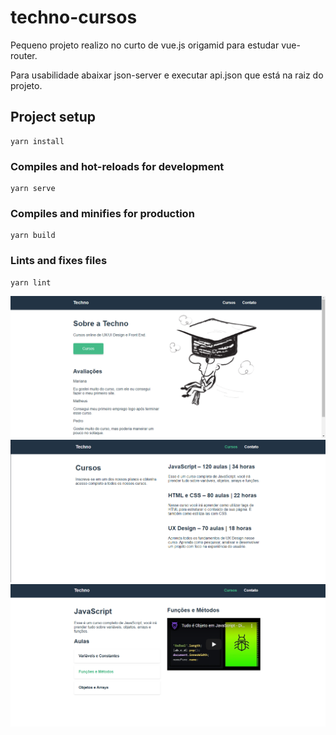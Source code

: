 # techno-cursos
<p>Pequeno projeto realizo no curto de vue.js origamid para estudar vue-router.</p>
<p>Para usabilidade abaixar  json-server e executar api.json que está na raiz do projeto.</p>

## Project setup
```
yarn install
```

### Compiles and hot-reloads for development
```
yarn serve
```

### Compiles and minifies for production
```
yarn build
```

### Lints and fixes files
```
yarn lint
```

<img src="./img/home.png" alt="Home"/>
<br />

<img src="./img/cursos.png" alt="Cursos"/>
<br />

<img src="./img/curso.png" alt="Curso"/>